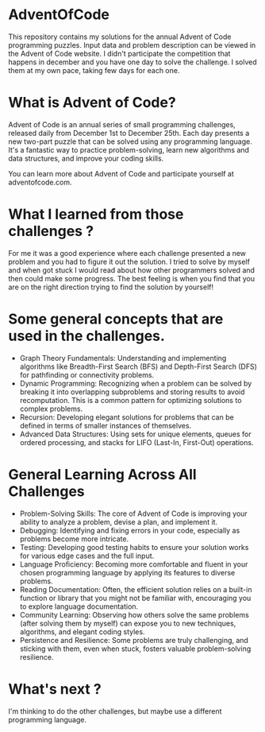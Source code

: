 # AdventOfCode
This repository contains my solutions for the annual Advent of Code programming puzzles. Input data and problem description can be viewed in the Advent of Code website. I didn't participate the competition that happens in december and you have one day to solve the challenge. I solved them at my own pace, taking few days for each one.

# What is Advent of Code?
Advent of Code is an annual series of small programming challenges, released daily from December 1st to December 25th. Each day presents a new two-part puzzle that can be solved using any programming language. It's a fantastic way to practice problem-solving, learn new algorithms and data structures, and improve your coding skills.

You can learn more about Advent of Code and participate yourself at adventofcode.com.

# What I learned from those challenges ?
For me it was a good experience where each challenge presented a new problem and you had to figure it out the solution. 
I tried to solve by myself and when got stuck I would read about how other programmers solved and then could make some progress. The best feeling is when you find that you are on the right direction trying to find the solution by yourself!

# Some general concepts that are used in the challenges.
- Graph Theory Fundamentals: Understanding and implementing algorithms like Breadth-First Search (BFS) and Depth-First Search (DFS) for pathfinding or connectivity problems.
- Dynamic Programming: Recognizing when a problem can be solved by breaking it into overlapping subproblems and storing results to avoid recomputation. This is a common pattern for optimizing solutions to complex problems.
- Recursion: Developing elegant solutions for problems that can be defined in terms of smaller instances of themselves.
- Advanced Data Structures: Using sets for unique elements, queues for ordered processing, and stacks for LIFO (Last-In, First-Out) operations.

# General Learning Across All Challenges
- Problem-Solving Skills: The core of Advent of Code is improving your ability to analyze a problem, devise a plan, and implement it.
- Debugging: Identifying and fixing errors in your code, especially as problems become more intricate.
- Testing: Developing good testing habits to ensure your solution works for various edge cases and the full input.
- Language Proficiency: Becoming more comfortable and fluent in your chosen programming language by applying its features to diverse problems.
- Reading Documentation: Often, the efficient solution relies on a built-in function or library that you might not be familiar with, encouraging you to explore language documentation.
- Community Learning: Observing how others solve the same problems (after solving them by myself) can expose you to new techniques, algorithms, and elegant coding styles.
- Persistence and Resilience: Some problems are truly challenging, and sticking with them, even when stuck, fosters valuable problem-solving resilience.

# What's next ?
I'm thinking to do the other challenges, but maybe use a different programming language.
